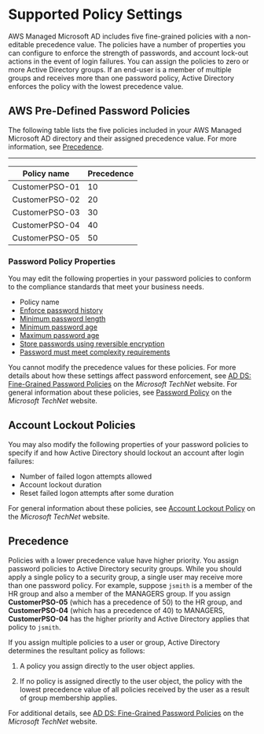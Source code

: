 # Supported Policy Settings<a name="supportedpolicysettings"></a>

AWS Managed Microsoft AD includes five fine\-grained policies with a non\-editable precedence value\. The policies have a number of properties you can configure to enforce the strength of passwords, and account lock\-out actions in the event of login failures\. You can assign the policies to zero or more Active Directory groups\. If an end\-user is a member of multiple groups and receives more than one password policy, Active Directory enforces the policy with the lowest precedence value\.

## AWS Pre\-Defined Password Policies<a name="supportedpwdpolicies"></a>

The following table lists the five policies included in your AWS Managed Microsoft AD directory and their assigned precedence value\. For more information, see [Precedence](#precedence)\.


****  

| Policy name | Precedence | 
| --- | --- | 
| CustomerPSO\-01 | 10 | 
| CustomerPSO\-02 | 20 | 
| CustomerPSO\-03 | 30 | 
| CustomerPSO\-04 | 40 | 
| CustomerPSO\-05 | 50 | 

### Password Policy Properties<a name="passwordpolicyprop"></a>

You may edit the following properties in your password policies to conform to the compliance standards that meet your business needs\.
+ Policy name
+ [Enforce password history](https://docs.microsoft.com/en-us/windows/security/threat-protection/security-policy-settings/enforce-password-history)
+ [Minimum password length](https://docs.microsoft.com/en-us/windows/security/threat-protection/security-policy-settings/minimum-password-length)
+ [Minimum password age](https://docs.microsoft.com/en-us/windows/security/threat-protection/security-policy-settings/minimum-password-age)
+ [Maximum password age](https://docs.microsoft.com/en-us/windows/security/threat-protection/security-policy-settings/maximum-password-age)
+ [Store passwords using reversible encryption](https://docs.microsoft.com/en-us/windows/security/threat-protection/security-policy-settings/store-passwords-using-reversible-encryption)
+ [Password must meet complexity requirements](https://docs.microsoft.com/en-us/windows/security/threat-protection/security-policy-settings/password-must-meet-complexity-requirements)

You cannot modify the precedence values for these policies\. For more details about how these settings affect password enforcement, see [AD DS: Fine\-Grained Password Policies](https://technet.microsoft.com/en-us/library/cc770394(v=ws.10).aspx) on the *Microsoft TechNet* website\. For general information about these policies, see [Password Policy](https://technet.microsoft.com/en-us/library/hh994572(v=ws.11).aspx) on the *Microsoft TechNet* website\.

## Account Lockout Policies<a name="supportedlockoutpolicies"></a>

You may also modify the following properties of your password policies to specify if and how Active Directory should lockout an account after login failures:
+ Number of failed logon attempts allowed
+ Account lockout duration
+ Reset failed logon attempts after some duration

For general information about these policies, see [Account Lockout Policy](https://technet.microsoft.com/en-us/library/hh994563(v=ws.11).aspx) on the *Microsoft TechNet* website\.

## Precedence<a name="precedence"></a>

Policies with a lower precedence value have higher priority\. You assign password policies to Active Directory security groups\. While you should apply a single policy to a security group, a single user may receive more than one password policy\. For example, suppose `jsmith` is a member of the HR group and also a member of the MANAGERS group\. If you assign **CustomerPSO\-05** \(which has a precedence of 50\) to the HR group, and **CustomerPSO\-04** \(which has a precedence of 40\) to MANAGERS, **CustomerPSO\-04** has the higher priority and Active Directory applies that policy to `jsmith`\.

If you assign multiple policies to a user or group, Active Directory determines the resultant policy as follows:

1. A policy you assign directly to the user object applies\.

1. If no policy is assigned directly to the user object, the policy with the lowest precedence value of all policies received by the user as a result of group membership applies\.

For additional details, see [AD DS: Fine\-Grained Password Policies](https://technet.microsoft.com/en-us/library/cc770394(v=ws.10).aspx) on the *Microsoft TechNet* website\.